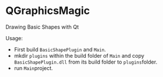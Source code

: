 # QGraphicsMagic
Drawing Basic Shapes with Qt

Usage:
- First build ```BasicShapePlugin``` and ```Main```.
- mkdir ```plugins``` within the build folder of ```Main``` and copy ```BasicShapePlugin.dll``` from its build folder to ```plugins```folder.
- run ```Main```project.
